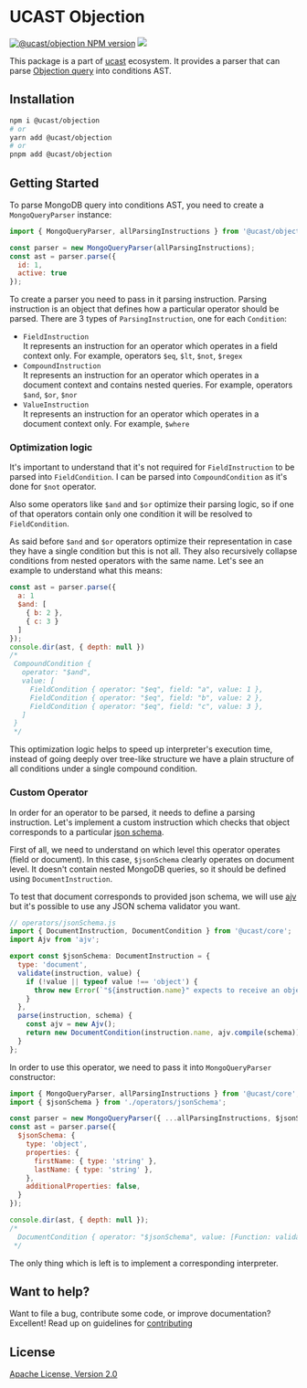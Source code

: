 # UCAST Objection

[![@ucast/objection NPM version](https://badge.fury.io/js/%40ucast%2Fobjection.svg)](https://badge.fury.io/js/%40ucast%2Fobjection)
[![](https://img.shields.io/npm/dm/%40ucast%2Fobjection.svg)](https://www.npmjs.com/package/%40ucast%2Fobjection)

This package is a part of [ucast] ecosystem. It provides a parser that can parse [Objection query](https://docs.mongodb.com/manual/reference/operator/query/) into conditions AST.

[ucast]: https://github.com/stalniy/ucast

## Installation

```sh
npm i @ucast/objection
# or
yarn add @ucast/objection
# or
pnpm add @ucast/objection
```

## Getting Started

To parse MongoDB query into conditions AST, you need to create a `MongoQueryParser` instance:

```js
import { MongoQueryParser, allParsingInstructions } from '@ucast/objection';

const parser = new MongoQueryParser(allParsingInstructions);
const ast = parser.parse({
  id: 1,
  active: true
});
```

To create a parser you need to pass in it parsing instruction. Parsing instruction is an object that defines how a particular operator should be parsed. There are 3 types of `ParsingInstruction`, one for each `Condition`:

* `FieldInstruction`\
  It represents an instruction for an operator which operates in a field context only. For example, operators `$eq`, `$lt`, `$not`, `$regex`
* `CompoundInstruction`\
  It represents an instruction for an operator which operates in a document context and contains nested queries. For example, operators `$and`, `$or`, `$nor`
* `ValueInstruction`\
  It represents an instruction for an operator which operates in a document context only. For example, `$where`

### Optimization logic

It's important to understand that it's not required for `FieldInstruction` to be parsed into `FieldCondition`. I can be parsed into `CompoundCondition` as it's done for `$not` operator.

Also some operators like `$and` and `$or` optimize their parsing logic, so if one of that operators contain only one condition it will be resolved to `FieldCondition`.

As said before `$and` and `$or` operators optimize their representation in case they have a single condition but this is not all. They also recursively collapse conditions from nested operators with the same name. Let's see an example to understand what this means:

```js
const ast = parser.parse({
  a: 1
  $and: [
    { b: 2 },
    { c: 3 }
  ]
});
console.dir(ast, { depth: null })
/*
 CompoundCondition {
   operator: "$and",
   value: [
     FieldCondition { operator: "$eq", field: "a", value: 1 },
     FieldCondition { operator: "$eq", field: "b", value: 2 },
     FieldCondition { operator: "$eq", field: "c", value: 3 },
   ]
 }
 */
```

This optimization logic helps to speed up interpreter's execution time, instead of going deeply over tree-like structure we have a plain structure of all conditions under a single compound condition.

### Custom Operator

In order for an operator to be parsed, it needs to define a parsing instruction. Let's implement a custom instruction which checks that object corresponds to a particular [json schema](https://json-schema.org/).

First of all, we need to understand on which level this operator operates (field or document). In this case, `$jsonSchema` clearly operates on document level. It doesn't contain nested MongoDB queries, so it should be defined using `DocumentInstruction`.

To test that document corresponds to provided json schema, we will use [ajv](https://ajv.js.org/) but it's possible to use any JSON schema validator you want.

```js
// operators/jsonSchema.js
import { DocumentInstruction, DocumentCondition } from '@ucast/core';
import Ajv from 'ajv';

export const $jsonSchema: DocumentInstruction = {
  type: 'document',
  validate(instruction, value) {
    if (!value || typeof value !== 'object') {
      throw new Error(`"${instruction.name}" expects to receive an object`)
    }
  },
  parse(instruction, schema) {
    const ajv = new Ajv();
    return new DocumentCondition(instruction.name, ajv.compile(schema));
  }
};
```

In order to use this operator, we need to pass it into `MongoQueryParser` constructor:

```js
import { MongoQueryParser, allParsingInstructions } from '@ucast/core';
import { $jsonSchema } from './operators/jsonSchema';

const parser = new MongoQueryParser({ ...allParsingInstructions, $jsonSchema });
const ast = parser.parse({
  $jsonSchema: {
    type: 'object',
    properties: {
      firstName: { type: 'string' },
      lastName: { type: 'string' },
    },
    additionalProperties: false,
  }
});

console.dir(ast, { depth: null });
/*
  DocumentCondition { operator: "$jsonSchema", value: [Function: validate] }
 */
```

The only thing which is left is to implement a corresponding interpreter.

## Want to help?

Want to file a bug, contribute some code, or improve documentation? Excellent! Read up on guidelines for [contributing]

## License

[Apache License, Version 2.0](http://www.apache.org/licenses/LICENSE-2.0)

[contributing]: https://github.com/stalniy/uscast/blob/master/CONTRIBUTING.md
